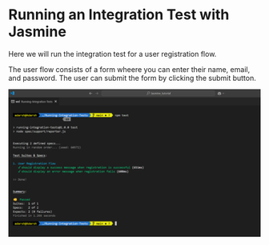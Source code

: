 # Running an Integration Test with Jasmine

Here we will run the integration test for a user registration flow. 

The user flow consists of a form wheere you can enter their name, email, and password. The user can submit the form by clicking the submit button. 

![Screenshots](./screenshot.png)